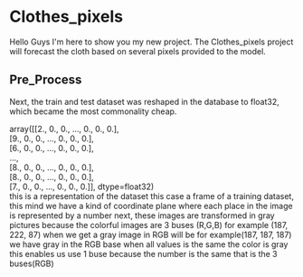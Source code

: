 # Clothes_pixels
Hello Guys I'm here to show you my new project. The Clothes_pixels project will forecast the cloth based on several pixels provided to the model.
## Pre_Process
Next, the train and test dataset was reshaped in the database to float32, which became the most commonality cheap.<br>

array([[2., 0., 0., ..., 0., 0., 0.],<br>
       [9., 0., 0., ..., 0., 0., 0.],<br>
       [6., 0., 0., ..., 0., 0., 0.],<br>
       ...,<br>
       [8., 0., 0., ..., 0., 0., 0.],<br>
       [8., 0., 0., ..., 0., 0., 0.],<br>
       [7., 0., 0., ..., 0., 0., 0.]], dtype=float32)<br>
this is a representation of the dataset this case a frame of a training dataset, this mind we have a kind of coordinate plane where each place in the image is represented by a number 
next, these images are transformed in gray pictures because the colorful images are 3 buses (R,G,B) for example (187, 222, 87) when we get a gray image in RGB will be for example(187, 187, 187)
we have gray in the RGB base when all values is the same the color is gray this enables us use 1 buse because the number is the same that is the 3 buses(RGB)
